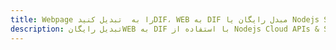 ---title: Webpage را به  تبدیل کنیدDIF، WEB به DIF مبدل رایگان یا Nodejs SDKdescription: تبدیل رایگانWEB به DIF با استفاده از Nodejs Cloud APIs & SDK همچنین اسناد PDF را در Cloud ایجاد، ویرایش و رندر کنید.---